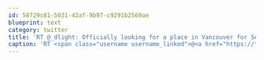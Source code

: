 ```yaml
---
id: 58729c81-5031-42af-9b97-c9291b2569ae
blueprint: text
category: twitter
title: 'RT @_dlight: Officially looking for a place in Vancouver for Sept 1st!  If you know of any landlords looking to rent a place downtown, l ...'
caption: 'RT <span class="username username_linked">@<a href="https://twitter.com/_dlight" title="Битюцкий Корнилий">_dlight</a></span>: Officially looking for a place in Vancouver for Sept 1st!  If you know of any landlords looking to rent a place downtown, l ...'
---
```

